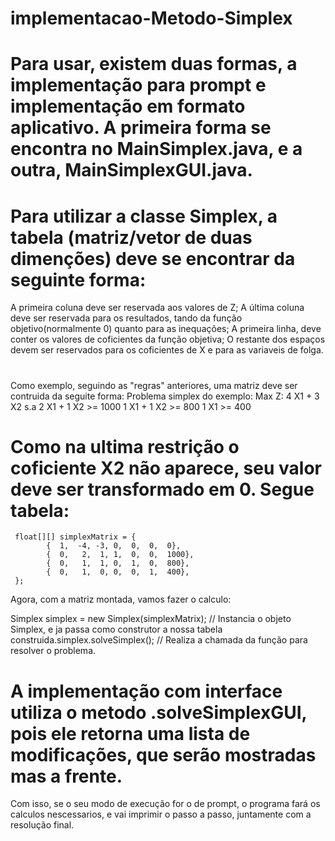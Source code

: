 ﻿# implementacao-Metodo-Simplex
 #
 # Para usar, existem duas formas, a implementação para prompt e implementação em formato aplicativo. A primeira forma se encontra no MainSimplex.java, e a outra, MainSimplexGUI.java.
 # Para utilizar a classe Simplex, a tabela (matriz/vetor de duas dimenções) deve se encontrar da seguinte forma:
  A primeira coluna deve ser reservada aos valores de Z;
  A última coluna deve ser reservada para os resultados, tando da função objetivo(normalmente 0) quanto para as inequações;
  A primeira linha, deve conter os valores de coficientes da função objetiva;
  O restante dos espaços devem ser reservados para os coficientes de X e para as variaveis de folga.
 #
  Como exemplo, seguindo as "regras" anteriores, uma matriz deve ser contruida da seguite forma:
  Problema simplex do exemplo:
  Max Z: 4 X1 + 3 X2
  s.a    2 X1 + 1 X2 >= 1000
         1 X1 + 1 X2 >= 800
         1 X1        >= 400
 
 # Como na ultima restrição o coficiente X2 não aparece, seu valor deve ser transformado em 0. Segue tabela:
     float[][] simplexMatrix = {
            {  1,  -4, -3, 0,  0,  0,  0},
            {  0,   2,  1, 1,  0,  0,  1000},
            {  0,   1,  1, 0,  1,  0,  800},
            {  0,   1,  0, 0,  0,  1,  400},
     };
  Agora, com a matriz montada, vamos fazer o calculo:
 
  Simplex simplex = new Simplex(simplexMatrix);  // Instancia o objeto Simplex, e ja passa como construtor a nossa tabela construida.simplex.solveSimplex();  // Realiza a chamada da função para resolver o problema.
  # A implementação com interface utiliza o metodo .solveSimplexGUI, pois ele retorna uma lista de modificações, que serão mostradas mas a frente.
  Com isso, se o seu modo de execução for o de prompt, o programa fará os calculos nescessarios, e vai imprimir o passo a passo, juntamente com a resolução final.
